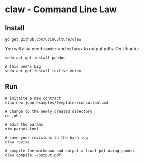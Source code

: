# claw - Command Line Law

## Install

```
go get github.com/CoinCulture/claw
```

You will also need `pandoc` and `xelatex` to output pdfs.
On Ubuntu:

```
sudo apt-get install pandoc

# this one's big
sudo apt-get install texlive-xetex
```

## Run

```
# initaite a new contract
claw new john examples/templates/consultant.md

# change to the newly created directory
cd john

# edit the params
vim params.toml

# save your revisions to the hash log
claw revise

# compile the markdown and output a final pdf using pandoc
claw compile --output pdf
```
